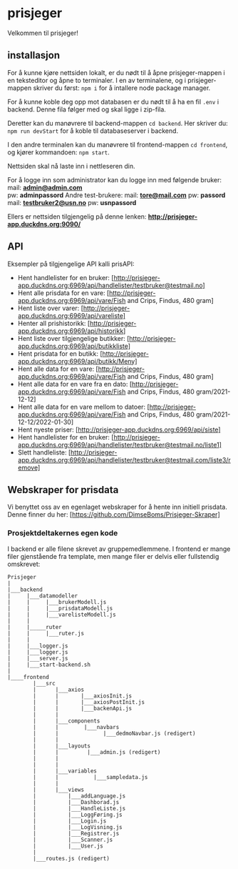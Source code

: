 # prisjeger
Velkommen til prisjeger!

## installasjon
For å kunne kjøre nettsiden lokalt, er du nødt til å åpne prisjeger-mappen i en teksteditor og åpne to terminaler. 
I en av terminalene, og i prisjeger-mappen skriver du først: `npm i` for å intallere node package manager.

For å kunne koble deg opp mot databasen er du nødt til å ha en fil `.env` i backend. Denne fila følger med og skal ligge i zip-fila.
 
Deretter kan du manøvrere til backend-mappen `cd backend`.
Her skriver du: `npm run devStart` for å koble til databaseserver i backend.

I den andre terminalen kan du manøvrere til frontend-mappen `cd frontend`, og kjører kommandoen: 
`npm start`.

Nettsiden skal nå laste inn i nettleseren din. 

For å logge inn som administrator kan du logge inn med følgende bruker:
mail: **admin@admin.com**  
pw: **adminpassord**
Andre test-brukere:
mail: **tore@mail.com** 
pw: **passord**
mail: **testbruker2@usn.no** 
pw: **usnpassord**

Ellers er nettsiden tilgjengelig på denne lenken:
**http://prisjeger-app.duckdns.org:9090/**

## API
Eksempler på tilgjengelige API kalli prisAPI:
- Hent handlelister for en bruker:
[http://prisjeger-app.duckdns.org:6969/api/handlelister/testbruker@testmail.no]
- Hent alle prisdata for en vare:
[http://prisjeger-app.duckdns.org:6969/api/vare/Fish and Crips, Findus, 480 gram]
- Hent liste over varer:
[http://prisjeger-app.duckdns.org:6969/api/vareliste]
- Henter all prishistorikk:
[http://prisjeger-app.duckdns.org:6969/api/historikk]
- Hent liste over tilgjengelige butikker:
[http://prisjeger-app.duckdns.org:6969/api/butikkliste]
- Hent prisdata for en butikk:
[http://prisjeger-app.duckdns.org:6969/api/butikk/Meny]
- Hent alle data for en vare:
[http://prisjeger-app.duckdns.org:6969/api/vare/Fish and Crips, Findus, 480 gram]
- Hent alle data for en vare fra en dato:
[http://prisjeger-app.duckdns.org:6969/api/vare/Fish and Crips, Findus, 480 gram/2021-12-12]
- Hent alle data for en vare mellom to datoer:
[http://prisjeger-app.duckdns.org:6969/api/vare/Fish and Crips, Findus, 480 gram/2021-12-12/2022-01-30]
- Hent nyeste priser:
[http://prisjeger-app.duckdns.org:6969/api/siste]
- Hent handlelister for en bruker:
[http://prisjeger-app.duckdns.org:6969/api/handlelister/testbruker@testmail.no/liste1]
- Slett handleliste:
[http://prisjeger-app.duckdns.org:6969/api/handlelister/testbruker@testmail.com/liste3/remove]

## Webskraper for prisdata
Vi benyttet oss av en egenlaget webskraper for å hente inn initiell prisdata. Denne finner du her:
[https://github.com/DimseBoms/Prisjeger-Skraper]
### Prosjektdeltakernes egen kode
I backend er alle filene skrevet av gruppemedlemmene. I frontend er mange filer gjenstående fra template, men mange filer er delvis eller fullstendig omskrevet:
```
Prisjeger
|
|___backend
|	  |___datamodeller
|	  |		|___brukerModell.js
|	  |		|___prisdataModell.js
|	  |		|___varelisteModell.js
|	  |
|	  |_____ruter
|	  |	    |___ruter.js
|	  |
|	  |___logger.js
|	  |___logger.js
|	  |___server.js
|	  |___start-backend.sh
|
|____frontend
	    |___src
	    |	   |___axios
	    |	   |	   |___axiosInit.js
	    |	   |	   |___axiosPostInit.js
	    |	   |	   |___backenApi.js
	    |	   |
	    |	   |___components
	    |	   |		|___navbars
	    |	   |			  |___dedmoNavbar.js (redigert)
	    |	   |						    
	    |	   |___layouts
	    |	   |	     |___admin.js (redigert)
	    |	   |
	    |	   |
 	    |	   |___variables
	    |	   |           |___sampledata.js
	    |	   |
	    |	   |___views
	    |		   |___addLanguage.js
	    |		   |___Dashborad.js
	    |		   |___HandleListe.js
	    |		   |___LoggFøring.js
	    |		   |___Login.js
	    |		   |___LogVisning.js
	    |		   |___Registrer.js
	    |		   |___Scanner.js
	    |		   |___User.js
	    |
	    |___routes.js (redigert)
```
